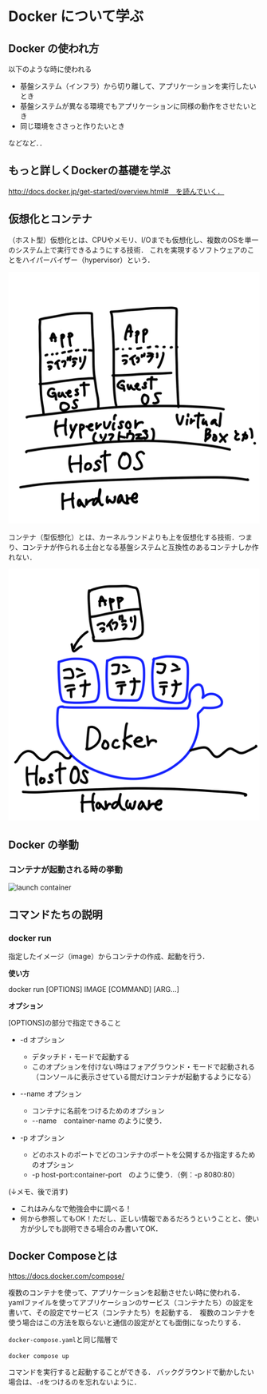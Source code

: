 # Docker について学ぶ

## Docker の使われ方
以下のような時に使われる
- 基盤システム（インフラ）から切り離して、アプリケーションを実行したいとき
- 基盤システムが異なる環境でもアプリケーションに同様の動作をさせたいとき
- 同じ環境をささっと作りたいとき

などなど．．

## もっと詳しくDockerの基礎を学ぶ

http://docs.docker.jp/get-started/overview.html#　を読んでいく．

## 仮想化とコンテナ

（ホスト型）仮想化とは、CPUやメモリ、I/Oまでも仮想化し、複数のOSを単一のシステム上で実行できるようにする技術． これを実現するソフトウェアのことをハイパーバイザー（hypervisor）という．

![hypervisor system image](./image/hypervisor_system.png)

コンテナ（型仮想化）とは、カーネルランドよりも上を仮想化する技術．つまり、コンテナが作られる土台となる基盤システムと互換性のあるコンテナしか作れない．

![docker image](./image/docker_system.png)

## Docker の挙動

### コンテナが起動される時の挙動

![launch container](http://docs.docker.jp/_images/architecture.png)

## コマンドたちの説明

### docker run 

指定したイメージ（image）からコンテナの作成、起動を行う．

**使い方**

docker run [OPTIONS] IMAGE [COMMAND] [ARG...]

**オプション**

[OPTIONS]の部分で指定できること

- -d オプション
    - デタッチド・モードで起動する
    - このオプションを付けない時はフォアグラウンド・モードで起動される（コンソールに表示させている間だけコンテナが起動するようになる）

- --name オプション
    - コンテナに名前をつけるためのオプション
    - --name　container-name のように使う．

- -p オプション
    - どのホストのポートでどのコンテナのポートを公開するか指定するためのオプション
    - -p host-port:container-port　のように使う．（例：-p 8080:80）

(↓メモ、後で消す)
- これはみんなで勉強会中に調べる！
- 何から参照してもOK！ただし、正しい情報であるだろうということと、使い方が少しでも説明できる場合のみ書いてOK．

## Docker Composeとは

https://docs.docker.com/compose/

複数のコンテナを使って、アプリケーションを起動させたい時に使われる． yamlファイルを使ってアプリケーションのサービス（コンテナたち）の設定を書いて、その設定でサービス（コンテナたち）を起動する．　複数のコンテナを使う場合はこの方法を取らないと通信の設定がとても面倒になったりする．

`docker-compose.yaml`と同じ階層で

`docker compose up`

コマンドを実行すると起動することができる．
バックグラウンドで動かしたい場合は、`-d`をつけるのを忘れないように．